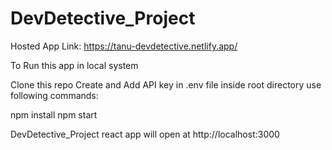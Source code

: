 # DevDetective_Project

Hosted App Link: https://tanu-devdetective.netlify.app/

To Run this app in local system

Clone this repo
Create and Add API key in .env file inside root directory
use following commands:

npm install
npm start

 DevDetective_Project react app will open at http://localhost:3000
